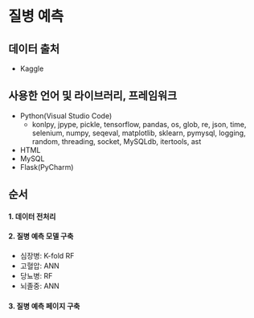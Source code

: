 # 질병 예측
## 데이터 출처
- Kaggle

## 사용한 언어 및 라이브러리, 프레임워크
- Python(Visual Studio Code)
  - konlpy, jpype, pickle, tensorflow, pandas, os, glob, re, json, time, selenium, numpy, seqeval, matplotlib, sklearn, pymysql, logging, random, threading, socket, MySQLdb, itertools, ast
- HTML
- MySQL
- Flask(PyCharm)

## 순서
#### 1. 데이터 전처리

#### 2. 질병 예측 모델 구축
- 심장병: K-fold RF
- 고혈압: ANN
- 당뇨병: RF
- 뇌졸중: ANN
#### 3. 질병 예측 페이지 구축
